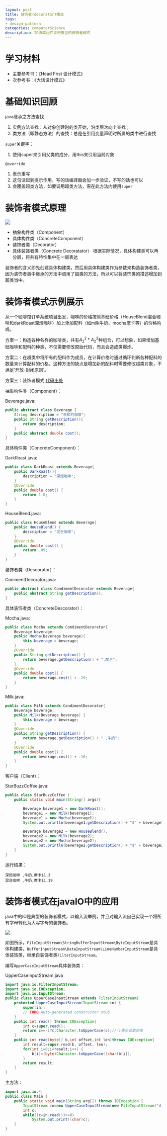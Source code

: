 ```yaml
---
layout: post
title: 装饰者(decorator)模式
tags:
- design-pattern
categories: computerScience
description: IO流库组件采用典型的修饰者模式
---
```


# 学习材料
* 主要参考书：《Head First 设计模式》
* 次参考书：《大话设计模式》

# 基础知识回顾
java继承之方法查找
1. 实例方法查找：从对象创建时的类开始，沿类层次向上查找；
2. 类方法（即静态方法）的查找：总是在引用变量声明时所属的类中进行查找

`super`关键字：
1. 使用super来引用父类的成分，用this来引用当前对象

`@override`
1. 表示重写
2. 这句话起到提示作用，写的话编译器会加一步验证，不写的话也可以
3. 会覆盖超类方法，如要调用超类方法，需在此方法内使用`super`

# 装饰者模式原理

<img src="{{ site.baseurl }}/resource/decorator.jpg">

* 抽象构件类（Component）
* 具体构件类（ConcreteComponent）
* 装饰者类（Decorator）
* 具体装饰者类（Concrete Decoratator）
根据实际情况，具体构建类可以再分层，将共有特性集中在一层表达

装饰者的含义即先创建具体构建类，然后用具体构建类作为参数来构造装饰者类，因为装饰者类中继承的方法中调用了超类的方法，所以可以将装饰类的描述增加到超类当中。

# 装饰者模式示例展示

从一个咖啡馆订单系统项目出发，咖啡的价格按照基础价格（HouseBlend混合咖啡和darkRoast深焙咖啡）加上添加配料（如milk牛奶、mocha摩卡等）的价格构成。

方案一：构造各种各样的咖啡类，共有$A_2^2*A_2^2$种组合，可以想象，如果增加基础咖啡和配料的种类，不仅需要修改原始代码，而且会造成类爆炸。

方案二：在超类中将所有的配料作为成员，在计算价格时通过循环判断各种配料的数量来计算配料的价格。这种方法的缺点是增加新的配料时需要修改超类对象，不满足‘开放-封闭原则’。

方案三：装饰者模式
[代码出处](https://www.cnblogs.com/mercuryli/p/5284248.html)

抽象构件类（Component）：

Beverage.java:
```java
public abstract class Beverage {   
    String description = "未知的咖啡";  
    public String getDescription(){
        return description;
    }   
    public abstract double cost();
}
```
具体构件类（ConcreteComponent）：

DarkRoast.java:
```java
public class DarkRoast extends Beverage{
    public DarkRoast(){
        description = "深焙咖啡";
    }  
    @Override
    public double cost() {
        return 1.0;
    }
}
```
HouseBlend.java:
```java
public class HouseBlend extends Beverage{    
    public HouseBlend() {
        description = "混合咖啡";
    }
    @Override
    public double cost() {
        return .89;
    }
}
```
装饰者类（Descorator）：

ConimentDecorator.java:
```java
public abstract class CondimentDecorator extends Beverage{
    public abstract String getDescription();
}
```
具体装饰者类（ConcreteDescorator）：

Mocha.java:
```java
public class Mocha extends CondimentDecorator{
    Beverage beverage;   
    public Mocha(Beverage beverage){
        this.beverage = beverage;
    }
    @Override
    public String getDescription() {
        return beverage.getDescription() + ",摩卡";
    }
    @Override
    public double cost() {
        return beverage.cost() + .20;
    }
}
```
Milk.java:
```java
public class Milk extends CondimentDecorator{
    Beverage beverage;
    public Milk(Beverage beverage) {
        this.beverage = beverage;
    }
    @Override
    public String getDescription() {
        return beverage.getDescription() + " ,牛奶";
    }
    @Override
    public double cost() {
        return beverage.cost() + .10;
    }
}
```
客户端（Client）：

StarBuzzCoffee.java:
```java
public class StarBuzzCoffee {
    public static void main(String[] args){

        Beverage beverage1 = new DarkRoast();
        beverage1 = new Milk(beverage1);
        beverage1 = new Mocha(beverage1);
        System.out.println(beverage1.getDescription() + "$" + beverage1.cost());

        Beverage beverage2 = new HouseBlend();
        beverage2 = new Milk(beverage2);
        beverage2 = new Mocha(beverage2);
        System.out.println(beverage2.getDescription() + "$" + beverage2.cost());
    }
}
```
运行结果：
```
深焙咖啡 ,牛奶,摩卡$1.3
混合咖啡 ,牛奶,摩卡$1.19
```
# 装饰者模式在javaIO中的应用
java中的IO是典型的装饰者模式，以输入流举例，并且对输入流自己实现一个将所有字母转化为大写字母的装饰者。

<img src="{{ site.baseurl }}/resource/javaio.png">

如图所示，`FileInputStream\StringBufferInputStream\ByteInputStream`是具体构建类，`BufferInputStream\DataInputStream\LineNumberInputStream`是具体装饰类，继承自装饰者类`FilterInputStream`。

编写`UpperCaseInputStream`具体装饰类：

UpperCaseInputStream.java
```java
import java.io.FilterInputStream;
import java.io.IOException;
import java.io.InputStream;
public class UpperCaseInputStream extends FilterInputStream{
	protected UpperCaseInputStream(InputStream in) {
		super(in);
		// TODO Auto-generated constructor stub
	}
	public int read() throws IOException{
		int c=super.read();
		return c==-1?c:Character.toUpperCase(c);//-1表示读取结束
	}
	public int read(byte[] b,int offset,int len)throws IOException{
		int result=super.read(b, offset, len);
		for(int i=0;i<result;i++) {
			b[i]=(byte)Character.toUpperCase((char)b[i]);
		}
		return result;
	}
}
```
主方法：
```java
import java.io.*;
public class Main {
	public static void main(String arg[]) throws IOException {
		InputStream in=new UpperCaseInputStream(new FileInputStream("d://input.txt"));
		int c;
		while((c=in.read())>=0)
			System.out.print((char)c);
	}
}
```
